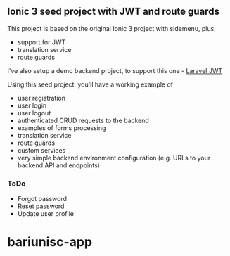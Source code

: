 ## Ionic 3 seed project with JWT and route guards

This project is based on the original Ionic 3 project with sidemenu, plus:
* support for JWT 
* translation service
* route guards

I've also setup a demo backend project, to support this one - [Laravel JWT](https://github.com/vmanchev/laravel-jwt)

Using this seed project, you'll have a working example of 
* user registration
* user login
* user logout
* authenticated CRUD requests to the backend
* examples of forms processing
* translation service
* route guards
* custom services
* very simple backend environment configuration (e.g. URLs to your backend API and endpoints)


### ToDo
* Forgot password
* Reset password
* Update user profile
# bariunisc-app
